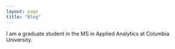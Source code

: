 ```yaml
---
layout: page
title: "Blog"
---
```


I am a graduate student in the MS in Applied Analytics at Columbia University.
